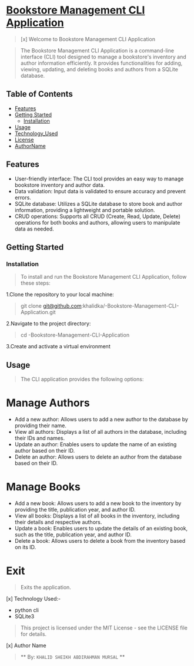 # <ins> Bookstore Management CLI Application</ins>

> [x] Welcome to  Bookstore Management CLI Application

> The Bookstore Management CLI Application is a command-line interface (CLI) tool designed to manage a bookstore's inventory and author information efficiently. It provides functionalities for adding, viewing, updating, and deleting books and authors from a SQLite database.

## Table of Contents

- [Features](#features)
- [Getting Started](#getting-started)
  - [Installation](#installation)
- [Usage](#usage)
- [Technology_Used](#technology-used)
- [License](#license)
- [AuthorName](#author-name)

## Features
- User-friendly interface: The CLI tool provides an easy way to manage bookstore inventory and author data.
- Data validation: Input data is validated to ensure accuracy and prevent errors.
- SQLite database: Utilizes a SQLite database to store book and author information, providing a lightweight and portable solution.
- CRUD operations: Supports all CRUD (Create, Read, Update, Delete) operations for both books and authors, allowing users to manipulate data as needed.

## Getting Started

### Installation
> To install and run the Bookstore Management CLI Application, follow these steps:

1.Clone the repository to your local machine:
> git clone git@github.com:khalidka/-Bookstore-Management-CLI-Application.git

2.Navigate to the project directory:
> cd -Bookstore-Management-CLI-Application 

3.Create and activate a virtual environment 

## Usage
> The CLI application provides the following options:

# Manage Authors
- Add a new author: Allows users to add a new author to the database by providing their name.
- View all authors: Displays a list of all authors in the database, including their IDs and names.
- Update an author: Enables users to update the name of an existing author based on their ID.
- Delete an author: Allows users to delete an author from the database based on their ID.

# Manage Books
- Add a new book: Allows users to add a new book to the inventory by providing the title, publication year, and author ID.
- View all books: Displays a list of all books in the inventory, including their details and respective authors.
- Update a book: Enables users to update the details of an existing book, such as the title, publication year, and author ID.
- Delete a book: Allows users to delete a book from the inventory based on its ID.

# Exit
> Exits the application.

[x] Technology Used:-
- python cli
- SQLite3

> This project is licensed under the MIT License - see the LICENSE file for details.


[x] Author Name 
> ** By: `KHALID SHEIKH ABDIRAHMAN MURSAL` **